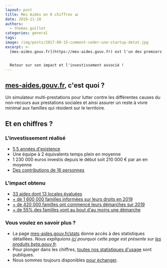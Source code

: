```yaml
---
layout: post
title: Mes Aides en 8 chiffres 📊
date: 2019-11-18
authors:
  - thomas.guillet
categories: general
tags:
image: /img/posts/2017-09-15-comment-ceder-une-startup-detat.jpg
excerpt: >-
  [mes-aides.gouv.fr](https://mes-aides.gouv.fr) est l'un des premiers services publics numériques du collectif [beta.gouv.fr](https://beta.gouv.fr).


  Retour sur son impact et l'investissement associé !
---
```


## [mes-aides.gouv.fr](https://mes-aides.gouv.fr), c'est quoi ?

Un simulateur multi-prestations pour lutter contre les différentes causes du non-recours aux prestations sociales et ainsi assurer un reste à vivre minimal aux familles qui résident sur le territoire.


## Et en chiffres ?


### L'investissement réalisé

- [5,5 années d'existence](https://github.com/betagouv/mes-aides-ui/commit/d76371887f49bf9ecb20b9b267bc697f3b6871ce)
- Une équipe à 2 équivalents temps plein en moyenne
- 1 230 000 euros investis depuis le début soit 210 000 € par an en moyenne
- [Des contributions de 16 personnes](https://github.com/betagouv/mes-aides-ui)


### L'impact obtenu

- [33 aides dont 13 locales évaluées](https://mes-aides.gouv.fr/)
- [+ de 1 600 000 familles informées sur leurs droits en 2019](https://stats.data.gouv.fr/index.php?module=CoreHome&action=index&idSite=9&period=day&date=today#?idSite=9&period=year&date=2019-11-07&segment=&category=Goals_Goals&subcategory=General_Overview)
- [+ de 420 000 familles ont commencé leurs démarches sur 2019](https://stats.data.gouv.fr/index.php?module=CoreHome&action=index&idSite=9&period=day&date=today#?idSite=9&period=year&date=2019-11-07&segment=&category=Goals_Goals&subcategory=General_Overview)
- [+ de 55% des familles vont au bout d'au moins une démarche](https://mes-aides.gouv.fr/stats)


### Vous voulez en savoir plus ?

- La page [mes-aides.gouv.fr/stats](https://mes-aides.gouv.fr/stats) donne accès à des statistiques détaillées. _Nous expliquions [ici](https://blog.beta.gouv.fr/general/2017/03/24/no-more-digital-bullshit-please/) pourquoi cette page est présente sur [les produits beta.gouv.fr](https://beta.gouv.fr/startups)._
- Pour plonger dans les chiffres, [toutes nos statistiques d'usage](https://stats.data.gouv.fr/index.php?module=CoreHome&action=index&idSite=9&period=day&date=today) sont publiques.
- Nous sommes toujours disponibles [pour échanger](mailto:contact@mes-aides.gouv.fr).
